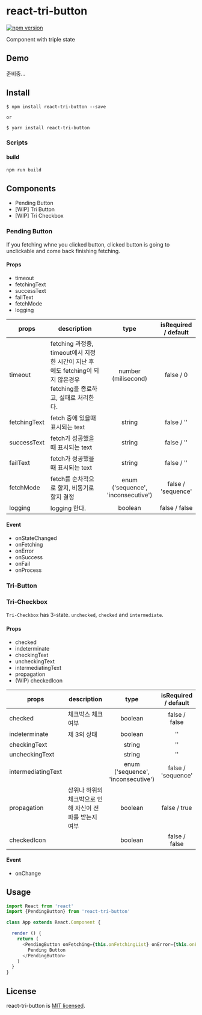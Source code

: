 # react-tri-button

[![npm version](https://badge.fury.io/js/react-tri-button.svg)](https://badge.fury.io/js/react-tri-button)

Component with triple state

## Demo

준비중...

## Install

```
$ npm install react-tri-button --save

or 

$ yarn install react-tri-button
```

### Scripts

#### build

```bash
npm run build
```

## Components

- Pending Button
- [WIP] Tri Button
- [WIP] Tri Checkbox

### Pending Button

If you fetching whne you clicked button, clicked button is going to unclickable and come back finishing fetching.

#### Props

- timeout
- fetchingText
- successText
- failText
- fetchMode
- logging

| props | description | type | isRequired / default |
|-------|-------|:------:|:------:|
|   timeout    |   fetching 과정중, timeout에서 지정한 시간이 지난 후에도 fetching이 되지 않은경우 fetching을 종료하고, 실패로 처리한다.    |   number (milisecond)    |    false / 0 |
|   fetchingText    |   fetch 중에 있을때 표시되는 text    |   string    |   false / ''  |
|   successText    | fetch가 성공했을때 표시되는 text |   string    |  false / ''   |
|   failText    | fetch가 성공했을때 표시되는 text | string |  false / ''   |
| fetchMode | fetch를 순차적으로 할지, 비동기로 할지 결정 | enum ('sequence', 'inconsecutive') | false / 'sequence' |
| logging | logging 한다. | boolean | false / false |

#### Event

- onStateChanged
- onFetching
- onError
- onSuccess
- onFail
- onProcess


### Tri-Button


### Tri-Checkbox

`Tri-Checkbox` has 3-state. `unchecked`, `checked` and `intermediate`.

#### Props

- checked
- indeterminate
- checkingText
- uncheckingText
- intermediatingText
- propagation
- (WIP) checkedIcon

| props | description | type | isRequired / default |
|-------|-------|:------:|:------:|
|checked|체크박스 체크여부|boolean|false / false|
|indeterminate|제 3의 상태|boolean|''|
|checkingText||   string    |''|
|uncheckingText|| string |''|
| intermediatingText|| enum ('sequence', 'inconsecutive') | false / 'sequence' |
|propagation|상위나 하위의 체크박으로 인해 자신이 전파를 받는지 여부|boolean|false / true|
| checkedIcon || boolean | false / false |

#### Event

- onChange


## Usage

``` javascript
import React from 'react'
import {PendingButton} from 'react-tri-button'

class App extends React.Component {

  render () {
    return (
      <PendingButton onFetching={this.onFetchingList} onError={this.onError} onSuccess={this.onSuccess}>
        Pending Button
      </PendingButton>
    )
  }
}

```



## License

react-tri-button is [MIT licensed](./LICENSE).